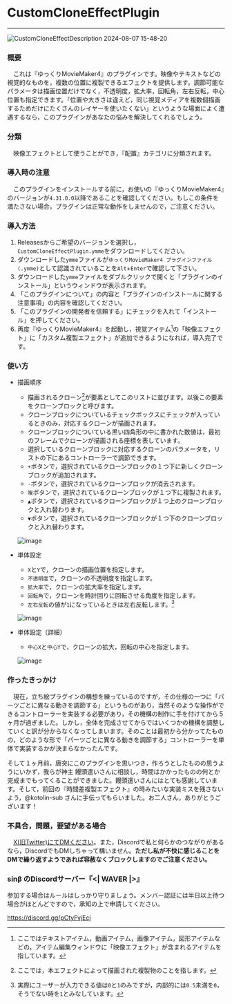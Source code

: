 # CustomCloneEffectPlugin
---
![CustomCloneEffectDescription 2024-08-07 15-48-20](https://github.com/user-attachments/assets/cacdb391-c325-4d2a-b282-442da2dca239)
### 概要
　これは『ゆっくりMovieMaker4』のプラグインです。映像やテキストなどの視覚的なものを，複数の位置に複製できるエフェクトを提供します。調節可能なパラメータは描画位置だけでなく，不透明度，拡大率，回転角，左右反転，中心位置も指定できます。「位置や大きさは違えど，同じ視覚メディアを複数個描画するためだけにたくさんのレイヤーを使いたくない」というような場面によく遭遇するなら，このプラグインがあなたの悩みを解決してくれるでしょう。

### 分類
　映像エフェクトとして使うことができ，『配置』カテゴリに分類されます。

### 導入時の注意
　このプラグインをインストールする前に，お使いの『ゆっくりMovieMaker4』のバージョンが`4.31.0.0`以降であることを確認してください。もしこの条件を満たさない場合，プラグインは正常な動作をしませんので，ご注意ください。

### 導入方法
1. Releasesからご希望のバージョンを選択し，`CustomCloneEffectPlugin.ymme`をダウンロードしてください。
2. ダウンロードした`ymme`ファイルが`ゆっくりMovieMaker4 プラグインファイル (.ymme)`として認識されていることを`Alt`+`Enter`で確認して下さい。
3. ダウンロードした`ymme`ファイルをダブルクリックで開くと「プラグインのインストール」というウィンドウが表示されます。
4. 「このプラグインについて」の内容と「プラグインのインストールに関する注意事項」の内容を確認してください。
5. 「このプラグインの開発者を信頼する」にチェックを入れて「インストール」を押してください。
6. 再度『ゆっくりMovieMaker4』を起動し，視覚アイテム[^1]の「映像エフェクト」に「カスタム複製エフェクト」が追加できるようになれば，導入完了です。

[^1]:ここではテキストアイテム，動画アイテム，画像アイテム，図形アイテムなどの，アイテム編集ウィンドウに「映像エフェクト」が含まれるアイテムを指しています。

### 使い方
* 描画順序
  * 描画されるクローン[^2]が要素としてこのリストに並びます。以後この要素をクローンブロックと呼びます。
  * クローンブロックについているチェックボックスにチェックが入っているときのみ，対応するクローンが描画されます。
  * クローンブロックについている黒い四角形の中に書かれた数値は，最初のフレームでクローンが描画される座標を表しています。
  * 選択しているクローンブロックに対応するクローンのパラメータを，リストの下にあるコントローラーで調節できます。
  * `+`ボタンで，選択されているクローンブロックの１つ下に新しくクローンブロックが追加されます。
  * `-`ボタンで，選択されているクローンブロックが消去されます。
  * `複`ボタンで，選択されているクローンブロックが１つ下に複製されます。
  * `▲`ボタンで，選択されているクローンブロックが１つ上のクローンブロックと入れ替わります。
  * `▼`ボタンで，選択されているクローンブロックが１つ下のクローンブロックと入れ替わります。

  ![image](https://github.com/user-attachments/assets/4c1ffbf8-92f7-47ae-b8f2-39ff028cbd96)

[^2]:ここでは，本エフェクトによって描画された複製物のことを指します。

* 単体設定
  * `X`と`Y`で，クローンの描画位置を指定します。
  * `不透明度`で，クローンの不透明度を指定します。
  * `拡大率`で，クローンの拡大率を指定します。
  * `回転角`で，クローンを時計回りに回転させる角度を指定します。
  * `左右反転`の値が`1`になっているときは左右反転します。[^3]

  ![image](https://github.com/user-attachments/assets/c6b44f23-6431-4b4e-9682-f2fa77c7f4c3)

[^3]:実際にユーザーが入力できる値は`0`と`1`のみですが，内部的には`0.5`未満を`0`，そうでない時を`1`とみなしています。

* 単体設定（詳細）
  * `中心X`と`中心Y`で，クローンの拡大，回転の中心を指定します。

  ![image](https://github.com/user-attachments/assets/42050f71-86d9-4f78-a4c0-90e7d516d7ef)

### 作ったきっかけ
　現在，立ち絵プラグインの構想を練っているのですが，その仕様の一つに「パーツごとに異なる動きを調節する」というものがあり，当然そのような操作ができるコントローラーを実装する必要があり，その機構の制作に手を付けてから５ヶ月が過ぎました。しかし，全体を完成させてからではいくつかの機構を調整していくと訳が分からなくなってしまいます。そのことは最初から分かってたものの，どのような形で「パーツごとに異なる動きを調節する」コントローラーを単体で実装するかが決まらなかったんです。

 そして１ヶ月前，唐突にこのプラグインを思いつき，作ろうとしたものの思うようにいかず，我らが神主 饅頭遣いさんに相談し，時間はかかったものの何とか完成までもってくることができました。饅頭遣いさんにはとても感謝しています。そして，前回の『時間差複製エフェクト』の時みたいな実装ミスを残さないよう，@kotolin-sub さんに手伝ってもらいました。お二人さん，ありがとうございます！

### 不具合，問題，要望がある場合
　[X(旧Twitter)にてDMください](https://twitter.com/sinBetaKun)。また，Discordで私と何らかのつながりがあるなら，DiscordでもDMしちゃって構いません。**ただし私が不快に感じることをDMで繰り返すようであれば容赦なくブロックしますのでご注意ください。**

### sinβ のDiscordサーバー『<| WAVER |>』
参加する場合はルールはしっかり守りましょう。メンバー認証には半日以上待つ場合がほとんどですので，承知の上で申請してください。

https://discord.gg/pCtyFvjEcj
